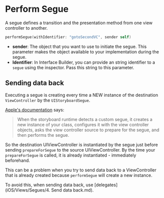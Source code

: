# Perform Segue

A segue defines a transition and the presentation method from one view controller to another.

```swift
performSegue(withIdentifier: "gotoSecondVC", sender self)
```

* **sender**: The object that you want to use to initiate the segue. This parameter makes the object available to your implementation during the segue.
* **Identifier**: In Interface Builder, you can provide an string identifier to a `segue` using the inspector. Pass this string to this parameter.

## Sending data back

Executing a segue is creating every time a NEW instance of the destination `ViewController` by the `UIStoryboardSegue`.

[Apple's documentation](https://developer.apple.com/reference/uikit/uistoryboardsegue ) says:

>When the storyboard runtime detects a custom segue, it creates a new instance of your class, configures it with the view controller objects, asks the view controller source to prepare for the segue, and then performs the segue.

So the destination UIViewController is instantiated by the segue just before sending `prepareForSegue` to the source UIViewController. By the time your `prepareForSegue` is called, it is already instantiated - immediately beforehand.

This can be a problem when you try to send data back to a ViewController that is already created because `performSegue` will create a new instance.

To avoid this, when sending data back, use [delegates](iOS/Views/Segues/4. Send data back.md).